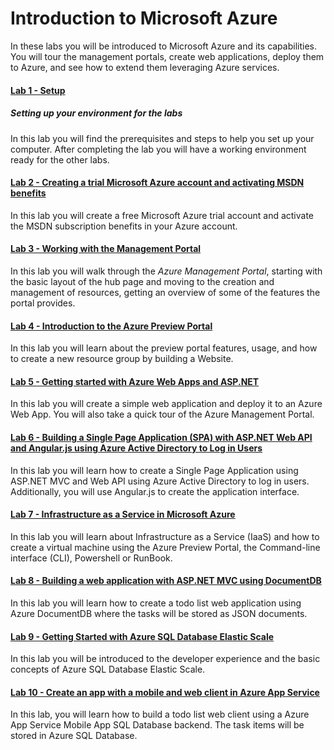 ﻿# Introduction to Microsoft Azure #

In these labs you will be introduced to Microsoft Azure and its capabilities. You will tour the management portals, create web applications, deploy them to Azure, and see how to extend them leveraging Azure services.

#### [Lab 1 - Setup](_setup) ####
##### Setting up your environment for the labs #####

In this lab you will find the prerequisites and steps to help you set up your computer. After completing the lab you will have a working environment ready for the other labs.

#### [Lab 2 - Creating a trial Microsoft Azure account and activating MSDN benefits](creating-azure-account-activating-msdn-benefits) ####

In this lab you will create a free Microsoft Azure trial account and activate the MSDN subscription benefits in your Azure account.

#### [Lab 3 - Working with the Management Portal](working-with-the-management-portal) ####

In this lab you will walk through the _Azure Management Portal_, starting with the basic layout of the hub page and moving to the creation and management of resources, getting an overview of some of the features the portal provides.

#### [Lab 4 - Introduction to the Azure Preview Portal](working-with-the-new-portal) ####

In this lab you will learn about the preview portal features, usage, and how to create a new resource group by building a Website.

#### [Lab 5 - Getting started with Azure Web Apps and ASP.NET](get-started-with-websites-and-asp-net) ####

In this lab you will create a simple web application and deploy it to an Azure Web App. You will also take a quick tour of the Azure Management Portal.

#### [Lab 6 - Building a Single Page Application (SPA) with ASP.NET Web API and Angular.js using Azure Active Directory to Log in Users](build-single-page-app-with-webapi-and-angular) ####

In this lab you will learn how to create a Single Page Application using ASP.NET MVC and Web API using Azure Active Directory to log in users. Additionally, you will use Angular.js to create the application interface.

#### [Lab 7 - Infrastructure as a Service in Microsoft Azure](create-virtual-machine) ####

In this lab you will learn about Infrastructure as a Service (IaaS) and how to create a virtual machine using the Azure Preview Portal, the Command-line interface (CLI), Powershell or RunBook.

#### [Lab 8 - Building a web application with ASP.NET MVC using DocumentDB](build-web-app-using-documentdb) ####

In this lab you will learn how to create a todo list web application using Azure DocumentDB where the tasks will be stored as JSON documents.

#### [Lab 9 - Getting Started with Azure SQL Database Elastic Scale](sql-database) ####

In this lab you will be introduced to the developer experience and the basic concepts of Azure SQL Database Elastic Scale.

#### [Lab 10 - Create an app with a mobile and web client in Azure App Service](consuming-api-app) ####

In this lab, you will learn how to build a todo list web client using a Azure App Service Mobile App SQL Database backend. The task items will be stored in Azure SQL Database. 
